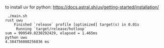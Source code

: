 to install uv for python: <https://docs.astral.sh/uv/getting-started/installation/>

```
 ./main.sh
rust uwu
    Finished `release` profile [optimized] target(s) in 0.01s
     Running `target/release/hotloop`
sum = 999549.0230292429, elapsed = 1.465ms
python uwu
4.384756088256836 ms
```
